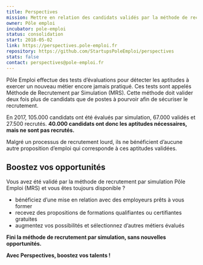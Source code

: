 ```yaml
---
title: Perspectives
mission: Mettre en relation des candidats validés par la méthode de recrutement par simulation, avec des employeurs et des formations à la recherche de leurs aptitudes
owner: Pôle emploi
incubator: pole-emploi
status: consolidation
start: 2018-05-02
link: https://perspectives.pole-emploi.fr
repository: https://github.com/StartupsPoleEmploi/perspectives
stats: false
contact: perspectives@pole-emploi.fr
---
```


Pôle Emploi effectue des tests d’évaluations pour détecter les aptitudes à exercer un nouveau métier encore jamais pratiqué.
Ces tests sont appelés Méthode de Recrutement par Simulation (MRS). Cette méthode doit valider deux fois plus de candidats que de postes à pourvoir afin de sécuriser le recrutement.

En 2017, 105.000 candidats ont été évalués par simulation, 67.000 validés et 27.500 recrutés. **40.000 candidats ont donc les aptitudes nécessaires, mais ne sont pas recrutés.**

Malgré un processus de recrutement lourd, ils ne bénéficient d’aucune autre proposition d’emploi qui corresponde à ces aptitudes validées.

## Boostez vos opportunités ##
Vous avez été validé par la méthode de recrutement par simulation Pôle Emploi (MRS) et vous êtes toujours disponible ?
- bénéficiez d’une mise en relation avec des employeurs prêts à vous former
- recevez des propositions de formations qualifiantes ou certifiantes gratuites
- augmentez vos possibilités et sélectionnez d’autres métiers évalués


**Fini la méthode de recrutement par simulation, sans nouvelles opportunités.**

**Avec Perspectives, boostez vos talents !**
